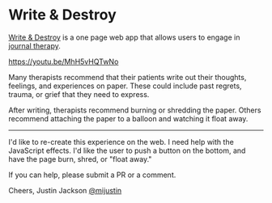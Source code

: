 # Write & Destroy

[Write & Destroy](http://writeanddestroy.com) is a one page web app that allows users to engage in [journal therapy](https://en.wikipedia.org/wiki/Journal_therapy).

https://youtu.be/MhH5vHQTwNo

Many therapists recommend that their patients write out their thoughts, feelings, and experiences on paper. These could include past regrets, trauma, or grief that they need to express.

After writing, therapists recommend burning or shredding the paper. Others recommend attaching the paper to a balloon and watching it float away.

---

I'd like to re-create this experience on the web. I need help with the JavaScript effects. I'd like the user to push a button on the bottom, and have the page burn, shred, or "float away."

If you can help, please submit a PR or a comment.

Cheers,
Justin Jackson
[@mijustin](https://twitter.com/mijustin)
